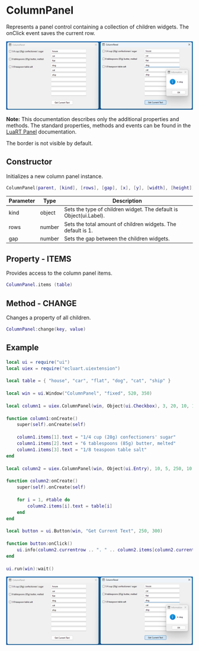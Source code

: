 # ColumnPanel

Represents a panel control containing a collection of children widgets. The onClick event saves the current row.

![ColumnPanel](/docs/columnpanel/columnpanel01.png)

**Note:**
This documentation describes only the additional properties and methods.
The standard properties, methods and events can be found in the [LuaRT Panel](https://www.luart.org/doc/ui/Panel.html) documentation.

The border is not visible by default.

## Constructor

Initializes a new column panel instance.

```Lua
ColumnPanel(parent, [kind], [rows], [gap], [x], [y], [width], [height])
```

Parameter | Type | Description
---|---|---
kind | object | Sets the type of children widget. The default is Object(ui.Label).
rows | number | Sets the total amount of children widgets. The default is 1.
gap | number | Sets the gap between the children widgets.

## Property - ITEMS

Provides access to the column panel items.

```Lua
ColumnPanel.items (table)
```

## Method - CHANGE

Changes a property of all children.

```Lua
ColumnPanel:change(key, value)
```

## Example

```Lua
local ui = require("ui")
local uiex = require("ecluart.uiextension")

local table = { "house", "car", "flat", "dog", "cat", "ship" }

local win = ui.Window("ColumnPanel", "fixed", 520, 350)

local column1 = uiex.ColumnPanel(win, Object(ui.Checkbox), 3, 20, 10, 10, 200, 25)

function column1:onCreate()
    super(self).onCreate(self)

    column1.items[1].text = "1/4 cup (28g) confectioners' sugar"
    column1.items[2].text = "6 tablespoons (85g) butter, melted"
    column1.items[3].text = "1/8 teaspoon table salt"
end

local column2 = uiex.ColumnPanel(win, Object(ui.Entry), 10, 5, 250, 10, 200, 440)

function column2:onCreate()
    super(self).onCreate(self)

    for i = 1, #table do
        column2.items[i].text = table[i]
    end
end

local button = ui.Button(win, "Get Current Text", 250, 300)

function button:onClick()
    ui.info(column2.currentrow .. ". " .. column2.items[column2.currentrow].text)
end

ui.run(win):wait()
```

![ColumnPanel](/docs/columnpanel/columnpanel01.png)
